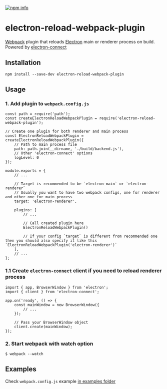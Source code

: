 [npm_img]: https://img.shields.io/npm/v/electron-reload-webpack-plugin.svg?style=flat-square
[npm_site]: https://www.npmjs.org/package/electron-reload-webpack-plugin

[![npm info][npm_img]][npm_site]

# electron-reload-webpack-plugin

[Webpack](https://webpack.js.org/) plugin that reloads [Electron](https://electronjs.org/) main or renderer process on build. Powered by [electron-connect](https://github.com/Quramy/electron-connect)

## Installation

```
npm install --save-dev electron-reload-webpack-plugin
```

## Usage

### 1. Add plugin to `webpack.config.js`

```
const path = require('path');
const createElectronReloadWebpackPlugin = require('electron-reload-webpack-plugin');

// Create one plugin for both renderer and main process
const ElectronReloadWebpackPlugin = createElectronReloadWebpackPlugin({
    // Path to main process file
    path: path.join(__dirname, './build/backend.js'),
    // Other 'electron-connect' options
    logLevel: 0
});

module.exports = {
    // ...

    // Target is recommended to be `electron-main` or `electron-renderer`
    // Usually you want to have two webpack configs, one for renderer and other one for main process
    target: 'electron-renderer',

    plugins: [
        // ...

        // Call created plugin here
        ElectronReloadWebpackPlugin()

        // If your config `target` is different from recommended one then you should also specify it like this `ElectronReloadWebpackPlugin('electron-renderer')`
    ],
    // ...
};
```

### 1.1 Create `electron-connect` client if you need to reload renderer process

```
import { app, BrowserWindow } from 'electron';
import { client } from 'electron-connect';

app.on('ready', () => {
    const mainWindow = new BrowserWindow({
        // ...
    });

    // Pass your BrowserWindow object
    client.create(mainWindow);
});
```

### 2. Start webpack with watch option

```
$ webpack --watch
```

## Examples

Check `webpack.config.js` example [in examples folder](examples/webpack.config.js)
